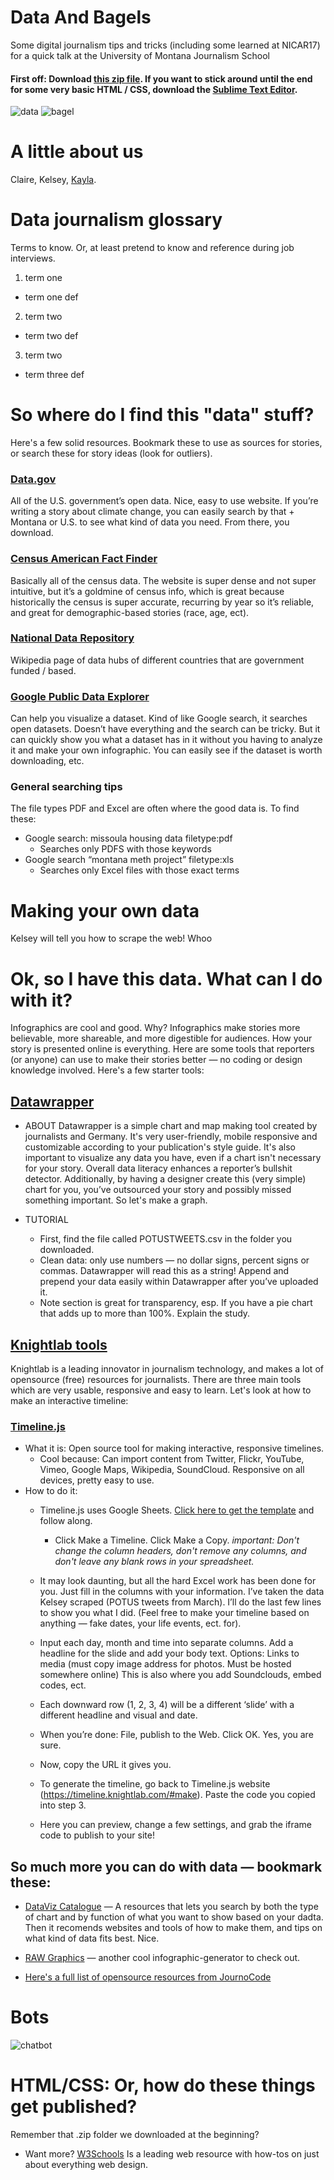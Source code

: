# Data And Bagels
Some digital journalism tips and tricks (including some learned at NICAR17) for a quick talk at the University of Montana Journalism School 

#### First off: Download [this zip file](https://github.com/kaylarobertson3/Data-and-Bagels/archive/master.zip). If you want to stick around until the end for some very basic HTML / CSS, download the [Sublime Text Editor](https://www.sublimetext.com/).

![data](https://media.giphy.com/media/CFkeus3K7NXBS/giphy.gif) ![bagel](https://media.giphy.com/media/ORYgct7M6YynC/giphy.gif)

# A little about us

Claire, Kelsey, [Kayla](kaylarobertsondesign.com). 

# Data journalism glossary
Terms to know. Or, at least pretend to know and reference during job interviews.

1. term one
  * term one def
  
2. term two
* term two def 
  
3. term two
  * term three def
  
# So where do I find this "data" stuff?
Here's a few solid resources. Bookmark these to use as sources for stories, or search these for story ideas (look for outliers).

### [Data.gov](https://www.data.gov/)
All of the U.S. government’s open data. Nice, easy to use website. If you’re writing a story about climate change, you can easily search by that + Montana or U.S. to see what kind of data you need. From there, you download. 

### [Census American Fact Finder](https://factfinder.census.gov/faces/nav/jsf/pages/index.xhtml)
Basically all of the census data. The website is super dense and not super intuitive, but it’s a goldmine of census info, which is great because historically the census is super accurate, recurring by year so it’s reliable, and great for demographic-based stories (race, age, ect). 

### [National Data Repository](https://en.wikipedia.org/wiki/National_Data_Repository)
Wikipedia page of data hubs of different countries that are government funded / based. 

### [Google Public Data Explorer](https://www.google.com/publicdata/directory)
Can help you visualize a dataset. Kind of like Google search, it searches open datasets. Doesn’t have everything and the search can be tricky. But it can quickly show you what a dataset has in it without you having to analyze it and make your own infographic. You can easily see if the dataset is worth downloading, etc. 

### General searching tips
The file types PDF and Excel are often where the good data is. To find these:
* Google search: missoula housing data filetype:pdf
  * Searches only PDFS with those keywords 
* Google search “montana meth project” filetype:xls 
  * Searches only Excel files with those exact terms
  
# Making your own data
Kelsey will tell you how to scrape the web! Whoo

# Ok, so I have this data. What can I do with it?
Infographics are cool and good. Why? Infographics make stories more believable, more shareable, and more digestible for audiences. How your story is presented online is everything. Here are some tools that reporters (or anyone) can use to make their stories better — no coding or design knowledge involved. Here's a few starter tools:

## [Datawrapper](datawrapper.de)

* ABOUT
Datawrapper is a simple chart and map making tool created by journalists and Germany. It's very user-friendly, mobile responsive and customizable according to your publication's style guide. It's also important to visualize any data you have, even if a chart isn't necessary for your story. Overall data literacy enhances a reporter’s bullshit detector. Additionally, by having a designer create this (very simple) chart for you, you’ve outsourced your story and possibly missed something important. So let's make a graph.
  
* TUTORIAL
  * First, find the file called POTUSTWEETS.csv in the folder you downloaded.
  * Clean data: only use numbers —  no dollar signs, percent signs or commas. Datawrapper will read this as a string! Append and prepend your data easily within Datawrapper after you’ve uploaded it.
  * Note section is great for transparency, esp. If you have a pie chart that adds up to more than 100%. Explain the study.


## [Knightlab tools](https://knightlab.northwestern.edu/)
Knightlab is a leading innovator in journalism technology, and makes a lot of opensource (free) resources for journalists. There are three main tools which are very usable, responsive and easy to learn. Let's look at how to make an interactive timeline:

### [Timeline.js](https://timeline.knightlab.com/) 
* What it is: Open source tool for making interactive, responsive timelines.
  * Cool because: Can import content from Twitter, Flickr, YouTube, Vimeo, Google Maps, Wikipedia, SoundCloud. Responsive on all devices, pretty easy to use. 
* How to do it:
  * Timeline.js uses Google Sheets. [Click here to get the template](http://timeline.knightlab.com/#make) and follow along.
     * Click Make a Timeline. Click Make a Copy. *important: Don't change the column headers, don't remove any columns, and don't leave any blank rows in your spreadsheet.* 
     
  * It may look daunting, but all the hard Excel work has been done for you. Just fill in the columns with your information. I’ve taken the data Kelsey scraped (POTUS tweets from March). I’ll do the last few lines to show you what I did. (Feel free to make your timeline based on anything — fake dates, your life events, ect. for). 
  
  * Input each day, month and time into separate columns. Add a headline for the slide and add your body text. Options: Links to media (must copy image address for photos. Must be hosted somewhere online) This is also where you add Soundclouds, embed codes, ect. 
  * Each downward row (1, 2, 3, 4) will be a different ‘slide’ with a different headline and visual and date.
  * When you’re done: File, publish to the Web. Click OK. Yes, you are sure. 
  * Now, copy the URL it gives you.
  * To generate the timeline, go back to Timeline.js website (https://timeline.knightlab.com/#make). Paste the code you copied into step 3. 
  * Here you can preview, change a few settings, and grab the iframe code to publish to your site!

## So much more you can do with data — bookmark these: 
 * [DataViz Catalogue](http://datavizcatalogue.com/) — A resources that lets you search by both the type of chart and by function of what you want to show based on your dadta. Then it recomends websites and tools of how to make them, and tips on what kind of data fits best. Nice. 
 
 * [RAW Graphics](http://rawgraphs.io/) — another cool infographic-generator to check out. 
 
 * [Here's a full list of opensource resources from JournoCode](http://journocode.com/data-journalism-tools/)

# Bots 
![chatbot](https://media.giphy.com/media/NHIecaiSc7YjK/giphy.gif)

# HTML/CSS: Or, how do these things get published?
Remember that .zip folder we downloaded at the beginning?

* Want more? [W3Schools](https://www.w3schools.com/) Is a leading web resource with how-tos on just about everything web design.
